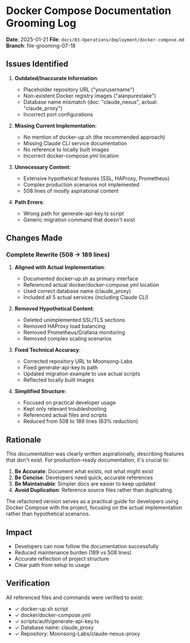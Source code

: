 # Docker Compose Documentation Grooming Log

**Date**: 2025-01-21
**File**: `docs/03-Operations/deployment/docker-compose.md`
**Branch**: file-grooming-07-18

## Issues Identified

1. **Outdated/Inaccurate Information**:
   - Placeholder repository URL ("yourusername")
   - Non-existent Docker registry images ("alanpurestake")
   - Database name mismatch (doc: "claude_nexus", actual: "claude_proxy")
   - Incorrect port configurations

2. **Missing Current Implementation**:
   - No mention of docker-up.sh (the recommended approach)
   - Missing Claude CLI service documentation
   - No reference to locally built images
   - Incorrect docker-compose.yml location

3. **Unnecessary Content**:
   - Extensive hypothetical features (SSL, HAProxy, Prometheus)
   - Complex production scenarios not implemented
   - 508 lines of mostly aspirational content

4. **Path Errors**:
   - Wrong path for generate-api-key.ts script
   - Generic migration command that doesn't exist

## Changes Made

### Complete Rewrite (508 → 189 lines)

1. **Aligned with Actual Implementation**:
   - Documented docker-up.sh as primary interface
   - Referenced actual docker/docker-compose.yml location
   - Used correct database name (claude_proxy)
   - Included all 5 actual services (including Claude CLI)

2. **Removed Hypothetical Content**:
   - Deleted unimplemented SSL/TLS sections
   - Removed HAProxy load balancing
   - Removed Prometheus/Grafana monitoring
   - Removed complex scaling scenarios

3. **Fixed Technical Accuracy**:
   - Corrected repository URL to Moonsong-Labs
   - Fixed generate-api-key.ts path
   - Updated migration example to use actual scripts
   - Reflected locally built images

4. **Simplified Structure**:
   - Focused on practical developer usage
   - Kept only relevant troubleshooting
   - Referenced actual files and scripts
   - Reduced from 508 to 189 lines (63% reduction)

## Rationale

This documentation was clearly written aspirationally, describing features that don't exist. For production-ready documentation, it's crucial to:

1. **Be Accurate**: Document what exists, not what might exist
2. **Be Concise**: Developers need quick, accurate references
3. **Be Maintainable**: Simpler docs are easier to keep updated
4. **Avoid Duplication**: Reference source files rather than duplicating

The refactored version serves as a practical guide for developers using Docker Compose with the project, focusing on the actual implementation rather than hypothetical scenarios.

## Impact

- Developers can now follow the documentation successfully
- Reduced maintenance burden (189 vs 508 lines)
- Accurate reflection of project structure
- Clear path from setup to usage

## Verification

All referenced files and commands were verified to exist:

- ✓ docker-up.sh script
- ✓ docker/docker-compose.yml
- ✓ scripts/auth/generate-api-key.ts
- ✓ Database name: claude_proxy
- ✓ Repository: Moonsong-Labs/claude-nexus-proxy
